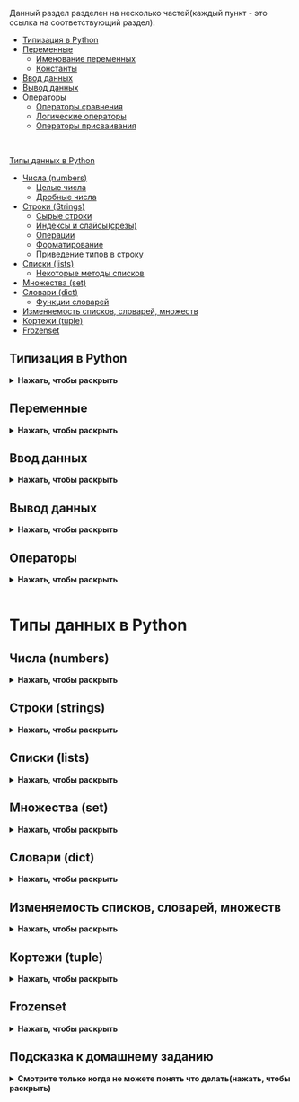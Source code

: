 Данный раздел разделен на несколько частей(каждый пункт - это ссылка на соответствующий раздел):

 * [Типизация в Python](#типизация-в-python)
 * [Переменные](#переменные)
   * [Именование переменных](#именование-переменных)
   * [Константы](#константы)
 * [Ввод данных](#ввод-данных)
 * [Вывод данных](#вывод-данных)
 * [Операторы](#операторы)
   * [Операторы сравнения](#операторы-сравнения)
   * [Логические операторы](#логические-операторы)
   * [Операторы присваивания](#операторы-присваивания)

<br>

[Типы данных в Python](#типы-данных-в-python)
  * [Числа (numbers)](#числа-numbers)
    * [Целые числа](#целые-числа)
    * [Дробные числа](#дробные-числа)
  * [Строки (Strings)](#строки-strings)
    * [Сырые строки](#сырые-строки)
    * [Индексы и слайсы(срезы)](#индексы-и-слайсысрезы)
    * [Операции](#операции)
    * [Форматирование](#форматирование)
    * [Приведение типов в строку](#приведение-типов-в-строку)
  * [Списки (lists)](#списки-lists)
    * [Некоторые методы списков](#некоторые-методы-списков)
  * [Множества (set)](#множества-set)
  * [Словари (dict)](#словари-dict)
    * [Функции словарей](#функции-словарей)
  * [Изменяемость списков, словарей, множеств](#изменяемость-списков-словарей-множеств)
  * [Кортежи (tuple)](#кортежи-tuple)
  * [Frozenset](#frozenset)



## Типизация в Python
<details><summary><b>Нажать, чтобы раскрыть</b></summary>
Python является языком с динамической типизацией, что означает, что тип переменной определяется во время выполнения программы, а не во время компиляции. Это означает, что переменная может содержать любой тип данных, и его тип может изменяться во время выполнения программы.

```python
a = 5
a = "Hello"
```

Python является языком с сильной типизацией, что означает, что переменная имеет строго определенный тип данных и не может быть изменена на другой тип данных без явного преобразования.

```python
a = 5
b = "Hello"
c = a + b  # Ошибка
```
</details>

## Переменные
<details><summary><b>Нажать, чтобы раскрыть</b></summary>
Переменная в Python - это контейнер для хранения данных. Она является именованным местом в памяти, в котором хранится значение. В Python переменные создаются при присваивании значения и уничтожаются, когда они больше не используются.

```python
a = 5
b = "Hello"
c = 5.0
```

В Python переменные не требуется объявлять, они создаются при первом присваивании значения. Тип переменной определяется автоматически во время выполнения программы.

```python
a = 5
print(type(a))  # <class 'int'>
b = "Hello"
print(type(b))  # <class 'str'>
c = 5.0
print(type(c))  # <class 'float'>
d = True
print(type(d))  # <class 'bool'>
e = None
print(type(e))  # <class 'NoneType'>
f = [1, 2, 3]
print(type(f))  # <class 'list'>
g = (1, 2, 3)
print(type(g))  # <class 'tuple'>
h = {1, 2, 3}
print(type(h))  # <class 'set'>
i = {"a": 1, "b": 2, "c": 3}
print(type(i))  # <class 'dict'>
```

Также в Python существует возможность одновременного присваивания нескольких переменных:

```python
a, b, c = 5, "Hello", 5.0
```


### Именование переменных

Имена переменных в Python могут содержать буквы, цифры и символ подчеркивания, но не могут начинаться с цифры. Имена переменных чувствительны к регистру, то есть `a` и `A` - это разные переменные.

```python
a = 5
A = 10
```

Имена переменных не могут быть ключевыми словами Python, такими как `if`, `else`, `for`, `while`, `break`, `continue`, `class`, `def`, `return`, `import`, `from`, `as`, `with`, `try`, `except`, `finally`, `raise`, `assert`, `global`, `nonlocal`, `lambda`, `and`, `or`, `not`, `is`, `in`, `None`, `True`, `False`, `del`, `pass`, `yield`, `async`, `await`, `elif`, `else`, `except`, `finally`, `for`, `from`, `global`, `if`, `import`, `in`, `is`, `lambda`, `nonlocal`, `not`, `or`, `pass`, `raise`, `return`, `try`, `while`, `with`.
```python
if = 5  # Ошибка
```

Имена переменных в Python обычно пишутся в нижнем регистре, а слова разделяются символом подчеркивания. Это называется стилем snake_case.

```python
my_variable = 5
```

### Константы

В Python нет специального синтаксиса для объявления констант, но общепринятой практикой является использование имен переменных в верхнем регистре для обозначения констант.

```python
PI = 3.14
GRAVITY = 9.8
```
</details>

## Ввод данных
<details><summary><b>Нажать, чтобы раскрыть</b></summary>

Для ввода данных в Python используется функция `input()`.

```python
name = input()
print("Hello, " + name)
```

Функция `input()` выводит сообщение, которое передается в качестве аргумента, и ждет, пока пользователь введет данные с клавиатуры. После этого она возвращает введенные данные в виде строки. Если необходимо ввести данные определенного типа, то их можно привести к нужному типу с помощью функций `int()`, `float()`, `bool()`.

```python
age = input("Enter your age: ")
print("You are " + age + " years old.")
```
</details>


## Вывод данных
<details><summary><b>Нажать, чтобы раскрыть</b></summary>

Для вывода данных в Python используется функция `print()`.

```python
print("Hello, World!")
```

Функция `print()` может принимать несколько аргументов и выводить их через пробел.

```python
print("Hello", "World!")
 Hello World! # Вывод
```

Функция `print()` также может принимать именованные аргументы, такие как `sep` и `end`.

```python
print("Hello", "World!", sep=", ", end="!")
Hello, World!! 
```

`sep` - это разделитель между аргументами, по умолчанию это пробел. `End` - это символ, который будет добавлен в конце вывода, по умолчанию это символ новой строки.
`sep` может быть любым символом, например, запятой, пробелом, точкой и т.д.

```python
#for formatting a date 
print('09','12','2016', sep='-') 
09-12-2016

print('pratik','python', sep='@')
pratik@python
```

`end` может быть любым символом, например, пробелом, точкой, восклицательным знаком и т.д.

```python
print('practik','words', sep='_', end='@') 
print('python') 
practik_words@python
```
</details>


## Операторы
<details><summary><b>Нажать, чтобы раскрыть</b></summary>

Операторы в Python - это символы, которые выполняют операции над переменными и значениями. Например, `+` - это оператор сложения, `-` - оператор вычитания, `*` - оператор умножения, `/` - оператор деления, `//` - оператор целочисленного деления, `%` - оператор остатка от деления, `**` - оператор возведения в степень.

```python
a = 5
b = 2
print(a + b)  # 7
print(a - b)  # 3
print(a * b)  # 10
print(a / b)  # 2.5
print(a // b)  # 2 (целочисленное деление. Возвращает целую часть от деления(сколько раз b влезет в a))
print(a % b)  # 1 (остаток от деления. Возвращает остаток от деления a на b(сколько останется после деления a на b))
print(a ** b)  # 25 (возведение в степень. Возводит a в степень b(в данном случае 5 возводится в степень 2(умножается само на себя 2 раза)))
```

### Операторы сравнения

Операторы сравнения в Python - это символы, которые используются для сравнения двух значений. Они возвращают булево значение `True` или `False`.

```python
a = 5
b = 2
print(a > b)  # True
print(a < b)  # False
print(a >= b)  # True (больше или равно)
print(a <= b)  # False (меньше или равно)
print(a == b)  # False (равно. Важно отметить, что для сравнения используется двойное равно)
print(a != b)  # True (не равно. Важно отметить, что для сравнения используется восклицательный знак(знак отрицания) и равно)
```

### Логические операторы

Логические операторы в Python - это операторы, которые используются для комбинирования условий. Они возвращают булево значение `True` или `False`.

```python
a = 5
b = 2
print(a > 3 and b > 1)  # True (и. Возвращает True, если оба условия истинны)
print(a > 3 or b > 3)  # True (или. Возвращает True, если хотя бы одно условие истинно)
print(not(a > 3 and b > 1))  # False (не. Возвращает True, если условие ложно)
```
Если в выражении указано `and` , то оба условия должны быть истинными, чтобы результат был истинным. Если в выражении указано or, то хотя бы одно условие должно быть истинным, чтобы результат был истинным. Если в выражении указано not, то результат будет противоположным.
Если в выражении указано `or`, то хотя бы одно условие должно быть истинным, чтобы результат был истинным. Если в выражении указано `not`, то результат будет противоположным.

### Операторы присваивания

Операторы присваивания в Python - это операторы, которые используются для присваивания значения переменной.

```python
a = 5  # Присваивание значения переменной
a += 5  # Присваивание суммы переменной
a -= 5  # Присваивание разности переменной
a *= 5  # Присваивание произведения переменной
a /= 5  # Присваивание частного переменной
a //= 5  # Присваивание целочисленного деления переменной
a %= 5  # Присваивание остатка от деления переменной
a **= 5  # Присваивание возведения в степень переменной
```

Также есть моржовый оператор `:=`, который используется для присваивания значения переменной в том же выражении, в котором она используется.

```python
a = 5
print(b := a + 5)  # 10

# Пример использования в разных выражениях
print((a := 5) + (b := 5))  # 10
print(a)  # 5
print(b)  # 5
```

При попытке использовать обычный оператор присваивания в выражении, возникнет ошибка:

```python
print(a = 5 + 5)  # Ошибка синтаксиса, так как оператор присваивания не возвращает значение. А вот моржовый оператор возвращает значение переменной.
# TypeError
```
</details>

<br>

# Типы данных в Python


## Числа (numbers)
<details><summary><b>Нажать, чтобы раскрыть</b></summary>

### Целые числа
Целые числа в Python, это числа без дробной части. Они могут быть положительными или отрицательными. Например, 2, -2, 0, 1000.

Целые числа в Python задаются следующим образом:

```python
number = 123
```

Python, так же как и любой другой язык программирования, позволяет работать с целыми числами и совершать операции между ними. Базовые операции с целыми числами в Python выглядят следующи образом:

```python
# Сложение
number = 123 + 321

# Вычитание
number = 123 - 321

# Деление
number = 123 / 321

# Целочисленное деление (возвращает целую часть от деления)
number = 123 // 321

# Остаток от деления (возвращает остаток от деления)
number = 123 % 321

# Умножение
number = 123 * 321

# Возведение в степень (возводит число в степень)
number = 123 ** 321

# Математические выражение выполняются по правилам арифметики (сначала умножение и деление, потом сложение и вычитание), но при необходимости можно использовать скобки для изменения порядка выполнения операций.
number = (123 + 321) * 213
```

Для того чтобы записать в двоичной системе, необходимо использовать префикс `0b`:

```python
number = 0b1010  # (это число в десятичной системе равно 10)
```

Для того чтобы записать в восьмеричной системе, необходимо использовать префикс `0o`:

```python
number = 0o12  # (это число в десятичной системе равно 10)
```

Для того чтобы записать в шестнадцатеричной системе, необходимо использовать префикс `0x`:

```python
number = 0xA  # (это число в десятичной системе равно 10)
```


### Дробные числа
Дробные числа это числа с дробной частью. Они могут быть положительными или отрицательными. Например, 2.6, -2.0, 0.0, 1000.0. И записываются с помощью точки.
Дробные числа в Python задаются следующим образом:

```python
number = 123.321
```

Дробные или вещественные числа в Python поддерживают те же операции, что и целые. 

> **Важно отметить:** Из-за особенности представления чисел в компьютере, вещественные числа могут быть неточными и приводить к ошибкам.

Пример:
```python
>>> 0.1 + 0.1 + 0.1 + 0.1 + 0.1 + 0.1 + 0.1 + 0.1 + 0.1 + 0.1
0.9999999999999999
```
*Мы ожидали получить 1, но результат оказался приближенным*


Ряд специальных операций позволяет сразу присваивать результат математического выражения:

```python
# Присвоение результата сложения
number += 1

# Присвоение результата вычитания
number -= 1

# Присвоение результата умножения 
number *= 1

# Присвоение результата деления
number /= 1

# Присвоение результата целочисленного деления
number //=

# Присвоение результата возведения числа в степень
number **=

# Присвоение результата остатка от деления
number %=
```

### Модуль math

<details><summary><b>Модуль math(нажмите для открытия)</b></summary>

Модуль `math` содержит в себе большое количество функций для работы с числами и включает сложные математические операции.
Для того чтобы использовать функции из модуля `math`, его необходимо импортировать и можно использовать следующие вызовы:

```python
import math

# Вывод числа пи
math.pi

# Возведение числа X в степень Y
math.pow(X, Y)

# Факториал числа X
math.factorial(X)

# Модуль числа X
math.fabs(X)

# Округление X до ближайшего большего числа
math.celi(X)

# Округление X вниз
math.floor(X)
```
</details>

### Модуль random

<details><summary><b>Модуль random(нажмите для открытия)</b></summary>
Для генерации случайных данных можно использовать модуль `random`. Он содержит в себе большое количество функций для генерации случайных чисел, выбора случайных элементов из последовательности и т.д.
Чтобы использовать функции из модуля `random`, его необходимо импортировать и можно использовать следующие вызовы:

```python

import random

# Генерация случайного целого числа в диапазоне от 1 до 10
a = random.randint(1, 10)
```
> **Важно:** Нужно помнить что в авто тестах использование случайных данных не рекомендуется, так как это может привести к непредсказуемому поведению тестов, так как мы не можем контролировать входные данные. 
> Или же в случае использования случайных данных, их нужно контролировать, как например в случае генерации случайных чисел, но в заданном диапазоне. Это нужно для того чтобы тесты были предсказуемыми(что числа точно будут в данном диапазоне, а не в разброс от 1 до 10000000) и стабильными.
> Чтобы получить стабильные рандомные данные, нужно использовать seed, который будет генерировать одинаковые данные при каждом запуске тестов.
Следующий пример показывает как использовать seed:

```python
import random

random.seed(1) # В скобках указывается любое значение(число или строка), которое будет использоваться для генерации случайных чисел
print(random.randint(1, 10))  # 3
```
</details>

### Модуль Faker 

<details><summary><b>Модуль Faker(нажмите для открытия)</b></summary>
Модуль `Faker` позволяет генерировать случайные данные, такие как имена, адреса, тексты, числа и т.д. Это может быть полезно для генерации тестовых данных, например для тестирования форм, где нужно вводить данные пользователя.
Для того чтобы использовать функции из модуля `Faker`, его необходимо импортировать и можно использовать следующие вызовы:

```python
from faker import Faker

fake = Faker()

# Генерация случайного имени
fake.name()

# Генерация случайного адреса
fake.address()
```

</details>

### Функция round

Функция `round` позволяет округлить число до заданного количества знаков после запятой. По умолчанию округление происходит до целого числа.

```python
# Округление числа до целого
round(1.5)  # 2

# Округление числа до 2 знаков после запятой
round(1.333333, 2)  # 1.33
```
</details>

## Строки (strings)
<details><summary><b>Нажать, чтобы раскрыть</b></summary>
Строки в Python это последовательность символов, которые могут быть буквами, цифрами, знаками препинания и т.д и задаются с помощью кавычек.
Строки в Python задаются одним из следующих образов:

```python
s = "Python"
s = 'Python'
```
Кавычки могут быть одинарными, двойными или тройными. При этом важно чтобы открывающая и закрывающая кавычки были одинаковыми.
При использовании одинарных кавычек в строке можно использовать двойные и наоборот.

```python
s = "I'm a string"
s = 'I"m a string'
```
Чтобы использовать одинарные и двойные кавычки в одной строке, можно использовать экранирование.
Экранирование это специальные символы, которые позволяют использовать символы, которые обычно не могут быть использованы в строках.
Пример использования экранирования:

```python
s = "I'm a string with \"quotes\""
s = 'I"m a string with \'quotes\''
```
Где `\"` и `\'` это экранированные символы, которые позволяют использовать кавычки в строке.

Многострочные строки можно задавать следующим образом:

```python
multiline_string = """first
second
third"""

multiline_string = "first\nsecond\nthird"

multiline_string = "first\n" \
                   "second\n" \
                   "third"
```

### Сырые строки

Сырые строки это строки, в которых экранированные символы не обрабатываются и позволяют использовать специальные символы в строке.
Сырые строки задаются с помощью префикса `r` перед строкой:

```python
s = r"I'm a string with \"quotes\""
```
Или же с помощью экранирования:

```python
s = 'first \\nsecond \\nthird'
```

### Индексы и слайсы(срезы)
Индексы в Python позволяют получать доступ к отдельным символам строки. Слайсы позволяют получать доступ к нескольким символам строки.
Элементы строк в Python индексируются с нуля. Поэтому если необходимо получить из строки первый элемент, то запросить надо нулевой.

```python
s = "abcdefg"
print(s[0])
```

Также можно получить элементы с конца строки, используя отрицательные индексы:

```python
s = "abcdefg"
print(s[-1])
```

> **Важно:** 
> Индексы с конца строки начинаются с -1, что позволяет удобно получать элементы с конца строки.
> А индексы с начала строки начинаются с 0.

Также есть возможность получить не один символ из строки, а сразу несколько. При этом для этого в Python можно обойтись без циклов и воспользоваться встроенным решением.

```python
s[x:y:z]

"""
Где:
x — начальный индекс;
y — конечный индекс(не включительно);
z — шаг(по умолчанию 1).
"""
```

Примеры:
```python
s = "abcdefg"

print(s[0:3])
abc

print(s[0:-1])
abcdef

print(s[0:-1:2])
ace
```
Значение 0 в срезе можно опустить, так как оно подразумевается по умолчанию:

```python
s = "abcdefg"

print(s[:3])
abc
```

Также можно получить все элементы строки с начала до конца:

```python
s = "abcdefg"

print(s[:])
abcdefg
```

Можно получить все элементы строки с конца до начала, в обратном порядке:

```python
s = "abcdefg"

print(s[::-1])
gfedcba
```


### Операции

Все операции, которые можно совершать со строками доступны через точку после строки:

```python
# Замена слов в строке
>>> "Hello, world!".replace("Hello", "Bye")
Bye, world!

# Разделение строки 
"Hello, world!".split()

# Проверка начала строки 
"Hello, world!".startswith("Hello")

# Первый символ строки заглавный
>>> "hello, world!".capitalize()
Hello, world!

# Все символы заглавными буквами
>>> "hello, world!".upper()
HELLO, WORLD!

# Все символы строчными буквами
>>> "HELLO, WORLD!".lower()
hello, world!

# Проверка на то, что строка состоит только из букв
>>> "Hello, world!".isalpha()
False

# Проверка на то, что строка состоит только из цифр
>>> "123".isdigit()
True
```

### Форматирование

Форматирование в Python позволяет удобно склеивать строки и вставлять в них значения переменных.
В Python есть несколько способов «склеивания» строк:

```python
# Строки без переменных
>>> print("first " "second " "third ")
first second third 

# Строки в переменных
first = "first"
second = "second"
third = "third"

>>> print(first + second + third)
firstsecondthird

# С пробелами
>>> print(first + " " + second + " " + third)
first second third
```

Для более удобной конкатенации («склеивания») строк в Python предусмотрены так называемые `f-строки`:

```python
first = "first"
second = "second"
third = "third"

# Без пробелов
>>> print(f"{fist}{second}{third}")
firstsecondthird

# С пробелами
>>> print(f"{first} {second} {third}")
first second third
```

Внутри фигурных скобок можно вызывать функции и выполнять выражения:

```python
>>> print(f"{first} {second} {third.upper()} {10 + 10}")
first second THIRD 20
```

До появления `f-строк` в Python был доступен следующий способ форматирования(format):

```python
>>> print("{} {} {}".format(first, second, third))
first second third
```

```python
url_template = "https://yourserver.com/v1/api/{}"
users_url = url_template.format("users")
groups_url = url_template.format("groups")

>>> print(users_url)
https://yourserver.com/v1/api/users
>>> print(groups_url)
https://yourserver.com/v1/api/groups
```

Доступен и еще более старый способ форматирования, который иногда встречается в проектах:

```python
print("%s %s %s" % (first, second, third))
first second third
```

### Приведение типов в строку:

```python
s = "123"
n = 123

assert s == n  # Будет ошибка, так как типы разные
assert s == str(n)  # Переменную n приводим к строке и сравниваем. Будет истина, так как n приведено к строке
assert int(s) == n  # Переменную s приводим к числу и сравниваем. Будет истина, так как s приведено к числу
```

Проверка на то, что переменная состоит только из цифр:

```python
s = "123"
s.isdigit()  # Если True, то переменная состоит только из цифр
```

Проверка на то, что переменная состоит только из букв:

```python
s = "123ffsdfs"
s.isalpha()  # Если True, то переменная состоит только из букв
```
</details>

## Списки (lists)
<details><summary><b>Нажать, чтобы раскрыть</b></summary>

Составные типы данных в Python это списки, кортежи, словари и множества. В данном разделе рассмотрим списки.
Списки в Python задаются с помощью квадратных скобок (`[]`). Содержимым списков могут быть любые типы данных и даже сами списки. При этом один список может содержать в себе сразу несколько типов данных.

```python
l = ["list", 123, 12.3, ["another_list", 321]]
```

Пустой список задается следующим образом:

```python
l = []
```

Также список можно задать следующим образом:
```python
l = list("first")

>>> print(l)
['f', 'i', 'r', 's', 't']
```

Списки поддерживают индексы и слайсы, что позволяет удобно работать с их содержимым:

```python
l = ["first", "second", "third", ["another_list", 321]]

>>> print(l[0]) # Получение первого элемента
first

>>> print(l[0:2]) # Получение первых двух элементов
['first', 'second']

>>> print(l[-1]) # Получение последнего элемента
['another_list', 321]

>>> print(l[-1][0]) # Получение элемента из вложенного списка
another_list
```

> **Важно учесть:** У списков нет размерности, что позволяет удобно с ними работать. При этом надо внимательнее следить за размером содержимого списков. Нумерация списков начинается с нуля и списки поддерживают слайсы.

### Некоторые методы списков

```python
# Добавление элемента x в конец списка
list.append(x)

# Расширение списка list элементами списка L
list.extend(L)

# Вставка на i-ое место списка элемента x
list.insert(i, x)

# Удаление первого элемента в списке со значением x
list.remove(x)

# Возвращение количества элементов списка list со значением x
list.count(x)

# Разворачивание списка в обратном порядке
list.reverse()

# Очистка списка
list.clear()

# Сортировка списка
list.sort()

len(list)  # Возвращает длину списка

```
Чтобы удалить дубликаты из списка, можно воспользоваться множеством:

```python
l = [1, 2, 3, 4, 5, 5, 5, 5, 5]
l = list(set(l)) # Удаляет дубликаты из списка, так как множество не содержит дубликатов. После чего преобразует множество обратно в список, но при этом порядок элементов может измениться
[1, 2, 3, 4, 5]
```
</details>

## Множества (set)
<details><summary><b>Нажать, чтобы раскрыть</b></summary>

Множества в Python это неупорядоченные коллекции уникальных элементов.
Множества в Python задаются с помощью фигурных скобок (`{}`):

```python
s1 = {1, 2, 3, 4, 5}
s2 = {1, 2, 3, 4, 5, 5, 5, 5, 5} # При этом все дубликаты будут удалены
```

Множества поддерживают операции объединения, пересечения и разности:

```python
s1 = {1, 2, 3, 4, 5}
s2 = {4, 5, 6, 7, 8}

# Объединение множеств
s3 = s1 | s2 или s1.union(s2)
print(s3)
{1, 2, 3, 4, 5, 6, 7, 8}

# Пересечение множеств
s3 = s1 & s2  или s1.intersection(s2)
print(s3)
{4, 5}

# Разность множеств
s3 = s1 - s2 или s1.difference(s2)
print(s3)
{1, 2, 3}

s1.intersection(s2)  # Пересечение множеств
```
</details>

## Словари (dict)
<details><summary><b>Нажать, чтобы раскрыть</b></summary>

Словари в Python представляют собой неупорядоченные коллекции произвольных объектов с доступом по ключу. Часто их называют хеш-таблицами или массивами.

Задать словарь можно следующим образом:

```python
d = {
    "key": "value"
}
```

Получать значения можно по ключу. Для этого достаточно обратиться к ключу:

```python
d = {
    "name": "John",
    "age": 30
}

>>> print(d["name"])
John
>>> print(d["age"])
30
```
Также можно изменить значение по ключу:

```python
d = {
    "name": "John",
    "age": 30
}

d["name"] = "Mike"
print(d["name"])
Mike
```

Добавить новую пару ключ-значение можно следующим образом:

```python
d = {
    "name": "John",
    "age": 30
}

d["city"] = "New York"
print(d)
{'name': 'John', 'age': 30, 'city': 'New York'}
```

Удалить пару ключ-значение можно следующим образом:

```python
d = {
    "name": "John",
    "age": 30
}

del d["name"]
print(d)
{'age': 30}
```

При работе с вложенными словарями можно использовать следующий синтаксис:

```python
d = {
    "name": "John",
    "age": 30,
    "address": {
        "city": "New York",
        "street": "Broadway"
    }
}

print(d["address"]["city"])
New York
```

Можно отдельно получить список ключей и значений, что позволяет удобно работать с ними:

```python
print(d.keys()) # Получение списка ключей
print(d.values()) # Получение списка значений
```

Пары значений можно получить следующим образом:
```python
>>> print(d.items()) # Получение списка пар ключ-значение в виде кортежей
dict_items([('name', 'John'), ('age', 30)])
```

Можно проверить наличие ключа в словаре:

```python
d = {
    "name": "John",
    "age": 30
}

print("name" in d)  # True
print("city" in d)  # False
```


### Функции словарей

```python
d = {
    "name": "John",
    "age": 30
}

# Получение значения по ключу. 
>>> print(d.get("name"))
John


# Получение значения по ключу, если его нет, то возвращает значение по умолчанию
>>> print(d.get("name", "Mike"))
John

# Получение значения по ключу, которого нет в словаре и вставка значения по умолчанию
>>> print(d.get("city", {"city": "New York"}))
{'city': 'New York'}

# Удаление пары ключ-значение по ключу. Возвращает значение по ключу
>>> print(d.pop("name"))
John
>>> print(d) # Что осталось в словаре после удаления
{'age': 30}

# Удаление всех пар ключ-значение
>>> print(d.clear())
None
>>> print(d)
{}

# Копирование словаря
>>> print(d.copy())
{'name': 'John', 'age': 30}
print(d)
{'name': 'John', 'age': 30}


# Обновление словаря
d.update({"name": "Mike"})

```
</details>

## Изменяемость списков, словарей, множеств
<details><summary><b>Нажать, чтобы раскрыть</b></summary>

Списки, словари и множества являются изменяемыми объектами, что позволяет изменять их содержимое. Это означает, что при изменении списка, словаря или множества, изменения будут происходить в самом объекте, а не в его копии.

Следующий пример показывает, что при изменении списка, изменения происходят в самом списке:

```python
l1 = [1, 2, 3, 4, 5]
l2 = l1
l2.append(6)
print(l1)  # [1, 2, 3, 4, 5, 6]
print(l2)  # [1, 2, 3, 4, 5, 6]
```

Также это относится и к словарям и множествам:
```python
d1 = {"name": "John", "age": 30}
d2 = d1
d2["city"] = "New York"
print(d1)  # {'name': 'John', 'age': 30, 'city': 'New York'}
print(d2)  # {'name': 'John', 'age': 30, 'city': 'New York'}
```

```python
s1 = {1, 2, 3, 4, 5}
s2 = s1
s2.add(6)
print(s1)  # {1, 2, 3, 4, 5, 6}
print(s2)  # {1, 2, 3, 4, 5, 6}
```
Чтобы создать копию списка, словаря или множества, можно использовать следующий синтаксис:

```python
l1 = [1, 2, 3, 4, 5]
l2 = l1.copy()
l2.append(6)
print(l1)  # [1, 2, 3, 4, 5]
print(l2)  # [1, 2, 3, 4, 5, 6]

d1 = {"name": "John", "age": 30}
d2 = d1.copy()
d2["city"] = "New York"
print(d1)  # {'name': 'John', 'age': 30}
print(d2)  # {'name': 'John', 'age': 30, 'city': 'New York'}

s1 = {1, 2, 3, 4, 5}
s2 = s1.copy()
s2.add(6)
print(s1)  # {1, 2, 3, 4, 5}
print(s2)  # {1, 2, 3, 4, 5, 6}
```

Со вложенными списками, словарями и множествами ситуация несколько сложнее. При изменении вложенного объекта, изменения будут происходить в самом объекте, а не в его копии:

```python
l1 = [1, 2, 3, [4, 5, 6]]
l2 = l1.copy()
l2[3].append(7)
print(l1)  # [1, 2, 3, [4, 5, 6, 7]]    
print(l2)  # [1, 2, 3, [4, 5, 6, 7]]
```

Чтобы создать копию вложенного списка, словаря или множества, можно использовать следующий синтаксис:

```python
import copy

l1 = [1, 2, 3, [4, 5, 6]]
l2 = copy.deepcopy(l1)
l2[3].append(7)
print(l1)  # [1, 2, 3, [4, 5, 6]]
print(l2)  # [1, 2, 3, [4, 5, 6, 7]]
```
</details>

## Кортежи (tuple)
<details><summary><b>Нажать, чтобы раскрыть</b></summary>

Кортежи представляют собой списки, которые нельзя менять. Во многих случаях кортежи занимают меньше места в памяти, чем списки, а задаются следующим образом:

```python
t = (1, 2, 3, 4, 5)
```

Над кортежами можно применять любые операции, не изменяющие список(например, получение элементов по индексу, слайсы и т.д).

При присвоении кортежа новой переменной, создается новый кортеж, а не его копия:

```python
t1 = (1, 2, 3, 4, 5)
t2 = t1
t2 += (6, 7, 8) # При этом создается новый кортеж, а не изменяется старый. Данный синтаксис эквивалентен t2 = t2 + (6, 7, 8)
print(t1)  # (1, 2, 3, 4, 5)
print(t2)  # (1, 2, 3, 4, 5, 6, 7, 8)
```
</details>


## Frozenset
<details><summary><b>Нажать, чтобы раскрыть</b></summary>

`Frozenset` это неизменяемое множество, которое задается следующим образом:

```python
f = frozenset([1, 2, 3, 4, 5])
```

`Frozenset` поддерживает те же операции, что и множества, но при этом не поддерживает операции, которые изменяют множество.
</details>

##  Подсказка к домашнему заданию

<details><summary><b>Смотрите только когда не можете понять что делать(нажать, чтобы раскрыть)</b></summary>

В тесте `test_random_list` нужно создать список из 10 случайных чисел от 1 до 100 (включая обе границы) и отсортировать его по возрастанию.

```python
def test_random_list():
    """
    Создайте список из 10 случайных чисел от 1 до 100 (включая обе границы) и отсортируйте его по возрастанию.
    """
    # TODO создайте список
    l = []
```
Чтобы не создавать дубли кода, и не писать вручную 10 раз:

```python
l1 = [1, 2, 3, 4, 5, 6, 7, 8, 9, 10]
l2 = [5, 7, 9, 12, 99, 66, 80, 39, 99, 100]
l3 = [4, 5, 9, 19, 20, 21, 22, 23, 24, 25]
l4 = [1, 88, 8, 66, 55, 44, 33, 22, 11, 10]
l5 = [70, 71, 72, 73, 74, 75, 76, 77, 78, 79]
l6 = [55, 59, 63, 67, 71, 75, 79, 83, 87, 91]
l7 = [4, 8, 12, 16, 20, 24, 28, 32, 36, 40]
l8 = [7, 14, 21, 28, 35, 42, 49, 56, 63, 70]
l9 = [99, 98, 97, 96, 95, 94, 93, 92, 91, 90]
l10 = [5, 15, 25, 35, 45, 55, 65, 75, 85, 95]
```

Можно использовать функцию `random.randint` из модуля `random` как в примере ниже:

```python
import random

def test_random_list():
    """
    Создайте список из 20 случайных чисел от 5 до 200 (включая обе границы)
    """
    # TODO создайте список
    l = [random.randint(5, 200) for _ in range(20)]
    print(l)

Результат:
[103, 199, 112, 15, 71, 135, 129, 108, 82, 127, 96, 154, 60, 134, 40, 77, 40, 198, 29, 163]
```

Или можно использовать random.sample для получения уникальных случайных чисел:
random.sample - это функция, которая возвращает список уникальных случайных чисел из диапазона.

```python

import random

def test_random_list():
    """
    Создайте список из 20 случайных чисел от 2 до 200 (включая обе границы)
    """
    # TODO создайте список
    l = random.sample(range(2, 201), 20) # Указано 201, так как второй аргумент всегда не включается(-1)
    print(l)
```


Чтобы отсортировать список, можно использовать метод `sort`:

```python
l.sort()  # Сортировка списка по возрастанию
```

Сортировка списка по убыванию:

```python
l.sort(reverse=True)
```

</details>